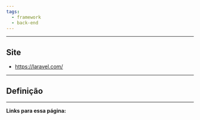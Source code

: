 ```yaml
---
tags:
  - framework
  - back-end
---
```

---
## Site
- https://laravel.com/
---
## Definição



---
**Links para essa página:**




